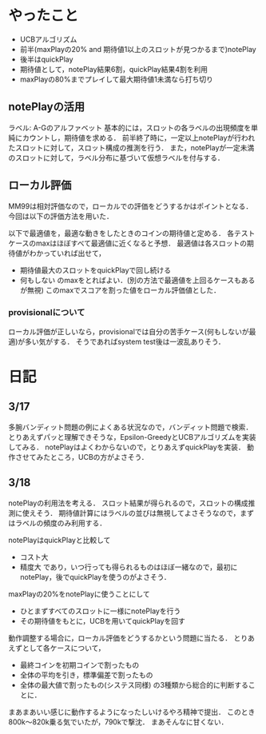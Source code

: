 # やったこと
- UCBアルゴリズム
- 前半(maxPlayの20% and 期待値1以上のスロットが見つかるまで)notePlay
- 後半はquickPlay
- 期待値として，notePlay結果6割，quickPlay結果4割を利用
- maxPlayの80%までプレイして最大期待値1未満なら打ち切り

## notePlayの活用

ラベル: A-Gのアルファベット
基本的には，スロットの各ラベルの出現頻度を単純にカウントし，期待値を求める．
前半終了時に，一定以上notePlayが行われたスロットに対して，スロット構成の推測を行う．
また，notePlayが一定未満のスロットに対して，ラベル分布に基づいて仮想ラベルを付与する．

## ローカル評価

MM99は相対評価なので，ローカルでの評価をどうするかはポイントとなる．
今回は以下の評価方法を用いた．

以下で最適値を，最適な動きをしたときのコインの期待値と定める．
各テストケースのmaxはほぼすべて最適値に近くなると予想．
最適値は各スロットの期待値がわかっていれば出せて，
- 期待値最大のスロットをquickPlayで回し続ける
- 何もしない
のmaxをとればよい．(別の方法で最適値を上回るケースもあるが無視)
このmaxでスコアを割った値をローカル評価値とした．

### provisionalについて

ローカル評価が正しいなら，provisionalでは自分の苦手ケース(何もしないが最適)が多い気がする．
そうであればsystem test後は一波乱ありそう．

# 日記

## 3/17
多腕バンディット問題の例によくある状況なので，バンディット問題で検索．
とりあえずパッと理解できそうな，Epsilon-GreedyとUCBアルゴリズムを実装してみる．
notePlayはよくわからないので，とりあえずquickPlayを実装．
動作させてみたところ，UCBの方がよさそう．

## 3/18
notePlayの利用法を考える．
スロット結果が得られるので，スロットの構成推測に使えそう．
期待値計算にはラベルの並びは無視してよさそうなので，まずはラベルの頻度のみ利用する．

notePlayはquickPlayと比較して
- コスト大
- 精度大
であり，いつ行っても得られるものはほぼ一緒なので，最初にnotePlay，後でquickPlayを使うのがよさそう．

maxPlayの20%をnotePlayに使うことにして
- ひとまずすべてのスロットに一様にnotePlayを行う
- その期待値をもとに，UCBを用いてquickPlayを回す

動作調整する場合に，ローカル評価をどうするかという問題に当たる．
とりあえずとして各ケースについて，
- 最終コインを初期コインで割ったもの
- 全体の平均を引き，標準偏差で割ったもの
- 全体の最大値で割ったもの(システス同様)
の3種類から総合的に判断することに．

まあまあいい感じに動作するようになったしいけるやろ精神で提出．
このとき800k～820k乗る気でいたが，790kで撃沈．
まあそんなに甘くない．